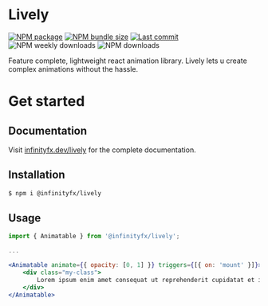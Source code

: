# Lively

[![NPM package](https://img.shields.io/npm/v/@infinityfx/lively)](https://www.npmjs.com/package/@infinityfx/lively)
[![NPM bundle size](https://img.shields.io/bundlephobia/minzip/@infinityfx/lively)](https://bundlephobia.com/package/@infinityfx/lively)
[![Last commit](https://img.shields.io/github/last-commit/infinityfx-llc/lively)](https://github.com/infinityfx-llc/lively)
![NPM weekly downloads](https://img.shields.io/npm/dw/@infinityfx/lively)
![NPM downloads](https://img.shields.io/npm/dt/@infinityfx/lively)

Feature complete, lightweight react animation library. Lively lets u create complex animations without the hassle.

# Get started

## Documentation
Visit [infinityfx.dev/lively](https://infinityfx.dev/lively) for the complete documentation.

## Installation

```sh
$ npm i @infinityfx/lively
```

## Usage

```jsx
import { Animatable } from '@infinityfx/lively';

...

<Animatable animate={{ opacity: [0, 1] }} triggers={[{ on: 'mount' }]}>
    <div class="my-class">
        Lorem ipsum enim amet consequat ut reprehenderit cupidatat et incididunt qui minim culpa. Dolor do laborum nulla pariatur tempor excepteur duis et ipsum.
    </div>
</Animatable>
```